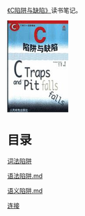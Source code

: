 [《C陷阱与缺陷》](https://book.douban.com/subject/1102097/)读书笔记。

![](img/cover.jpg)

# 目录

[词法陷阱](词法陷阱.md)

[语法陷阱.md](语法陷阱.md)

[语义陷阱.md](语义陷阱.md)

[连接](连接.md)

